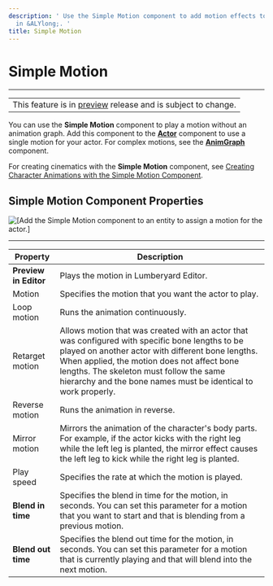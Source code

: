 ```yaml
---
description: ' Use the Simple Motion component to add motion effects to your actor
  in &ALYlong;. '
title: Simple Motion
---
```

# Simple Motion<a name="component-simple-motion"></a>


****  

|  | 
| --- |
| This feature is in [preview](https://docs.aws.amazon.com/lumberyard/latest/userguide/ly-glos-chap.html#preview) release and is subject to change\.  | 

You can use the **Simple Motion** component to play a motion without an animation graph\. Add this component to the **[Actor](component-actor.md)** component to use a single motion for your actor\. For complex motions, see the **[AnimGraph](component-animgraph.md)** component\.

For creating cinematics with the **Simple Motion** component, see [Creating Character Animations with the Simple Motion Component](create-cinematics-with-simple-motion-animations-in-track-view-editor.md)\.

## Simple Motion Component Properties<a name="component-simple-motion-properties"></a>

![\[Add the Simple Motion component to an entity to assign a motion for the actor.\]](/images/userguide/component/component-simple-motion-properties.png)


****  

| Property | Description | 
| --- | --- | 
|  **Preview in Editor**  | Plays the motion in Lumberyard Editor\.  | 
| Motion |  Specifies the motion that you want the actor to play\.  | 
| Loop motion |  Runs the animation continuously\.  | 
| Retarget motion |  Allows motion that was created with an actor that was configured with specific bone lengths to be played on another actor with different bone lengths\. When applied, the motion does not affect bone lengths\. The skeleton must follow the same hierarchy and the bone names must be identical to work properly\.   | 
| Reverse motion |  Runs the animation in reverse\.   | 
| Mirror motion |  Mirrors the animation of the character's body parts\. For example, if the actor kicks with the right leg while the left leg is planted, the mirror effect causes the left leg to kick while the right leg is planted\.  | 
| Play speed |  Specifies the rate at which the motion is played\.  | 
|  **Blend in time**  | Specifies the blend in time for the motion, in seconds\. You can set this parameter for a motion that you want to start and that is blending from a previous motion\. | 
|  **Blend out time**  | Specifies the blend out time for the motion, in seconds\. You can set this parameter for a motion that is currently playing and that will blend into the next motion\.  | 
